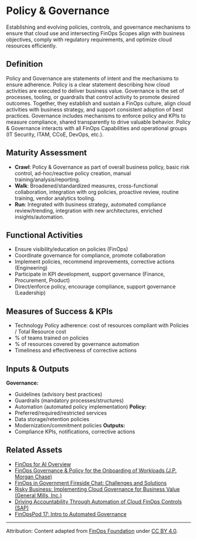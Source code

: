 <!-- filepath: context/FinOps_Framework/capabilities/policy-governance.md -->
# Policy & Governance

Establishing and evolving policies, controls, and governance mechanisms to ensure that cloud use and intersecting FinOps Scopes align with business objectives, comply with regulatory requirements, and optimize cloud resources efficiently.

## Definition

Policy and Governance are statements of intent and the mechanisms to ensure adherence. Policy is a clear statement describing how cloud activities are executed to deliver business value. Governance is the set of processes, tooling, or guardrails that control activity to promote desired outcomes. Together, they establish and sustain a FinOps culture, align cloud activities with business strategy, and support consistent adoption of best practices. Governance includes mechanisms to enforce policy and KPIs to measure compliance, shared transparently to drive valuable behavior. Policy & Governance interacts with all FinOps Capabilities and operational groups (IT Security, ITAM, CCoE, DevOps, etc.).

## Maturity Assessment
- **Crawl**: Policy & Governance as part of overall business policy, basic risk control, ad-hoc/reactive policy creation, manual training/analysis/reporting.
- **Walk**: Broadened/standardized measures, cross-functional collaboration, integration with org policies, proactive review, routine training, vendor analytics tooling.
- **Run**: Integrated with business strategy, automated compliance review/trending, integration with new architectures, enriched insights/automation.

## Functional Activities
- Ensure visibility/education on policies (FinOps)
- Coordinate governance for compliance, promote collaboration
- Implement policies, recommend improvements, corrective actions (Engineering)
- Participate in KPI development, support governance (Finance, Procurement, Product)
- Direct/enforce policy, encourage compliance, support governance (Leadership)

## Measures of Success & KPIs
- Technology Policy adherence: cost of resources compliant with Policies / Total Resource cost
- % of teams trained on policies
- % of resources covered by governance automation
- Timeliness and effectiveness of corrective actions

## Inputs & Outputs
**Governance:**
- Guidelines (advisory best practices)
- Guardrails (mandatory processes/structures)
- Automation (automated policy implementation)
**Policy:**
- Preferred/required/restricted services
- Data storage/retention policies
- Modernization/commitment policies
**Outputs:**
- Compliance KPIs, notifications, corrective actions

## Related Assets
- [FinOps for AI Overview](https://www.finops.org/wg/finops-for-ai-overview/)
- [FinOps Governance & Policy for the Onboarding of Workloads (J.P. Morgan Chase)](https://www.finops.org/assets/finops-governance-policy-for-the-onboarding-of-workloads-j-p-morgan-chase/)
- [FinOps in Government Fireside Chat: Challenges and Solutions](https://www.finops.org/assets/finops-in-government-fireside-chat-challenges-and-solutions/)
- [Risky Business: Implementing Cloud Governance for Business Value (General Mills, Inc.)](https://www.finops.org/assets/risky-business-implementing-cloud-governance-to-drive-business-value-general-mills-inc/)
- [Driving Accountability Through Automation of Cloud FinOps Controls (SAP)](https://www.finops.org/assets/driving-accountability-through-automation-of-cloud-finops-controls-sap/)
- [FinOpsPod 17: Intro to Automated Governance](https://www.finops.org/assets/finopspod-episode-15-lindbergh-matillano-intro-to-automated-governance/)

---

Attribution: Content adapted from [FinOps Foundation](https://www.finops.org/framework/capabilities/policy-governance/) under [CC BY 4.0](https://www.finops.org/introduction/how-to-use/).
